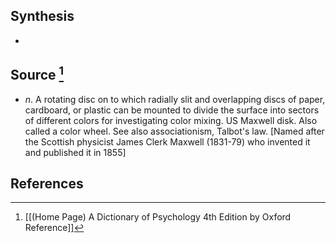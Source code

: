 ## Synthesis
- 
## Source [^1]
- $n$. A rotating disc on to which radially slit and overlapping discs of paper, cardboard, or plastic can be mounted to divide the surface into sectors of different colors for investigating color mixing. US Maxwell disk. Also called a color wheel. See also associationism, Talbot's law. \[Named after the Scottish physicist James Clerk Maxwell (1831-79) who invented it and published it in 1855]
## References

[^1]: [[(Home Page) A Dictionary of Psychology 4th Edition by Oxford Reference]]